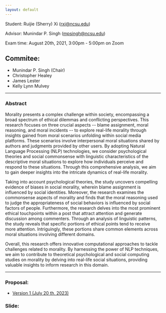 ```yaml
---
layout: default
---
```


Student: Ruijie (Sherry) Xi (rxi@ncsu.edu)

Advisor: Munindar P. Singh (mpsingh@ncsu.edu)

Exam time: August 20th, 2021, 3:00pm - 5:00pm on Zoom

## Commitee:
- Munindar P. Singh (Chair)
- Christopher Healey
- James Lester
- Kelly Lynn Mulvey


<hr />

### Abstract

Morality presents a complex challenge within society, encompassing a broad spectrum of ethical dilemmas and conflicting perspectives. This research focuses on three crucial aspects -- blame assignment, moral reasoning, and moral incidents -- to explore real-life morality through insights gained from moral scenarios unfolding within social media platforms. These scenarios involve interpersonal moral situations shared by authors and judgments provided by other users. By adopting Natural Language Processing (NLP) technologies, we consider psychological theories and social commonsense with linguistic characteristics of the descriptive moral situations to explore how individuals perceive and respond to these situations. Through this comprehensive analysis, we aim to gain deeper insights into the intricate dynamics of real-life morality.

Taking into account psychological theories, the study uncovers compelling evidence of biases in social morality, wherein blame assignment is influenced by social identities. Moreover, the research examines the commonsense aspects of morality and finds that the moral reasoning used to judge the appropriateness of social behaviors is influenced by social factors of people. Furthermore, the research delves into the most prominent ethical touchpoints within a post that attract attention and generate discussion among commenters. Through an analysis of linguistic patterns, the study reveals that specific portions of ethical points tend to receive more attention. Intriguingly, these portions share common elements across moral situations involving different domains.

Overall, this research offers innovative computational approaches to tackle challenges related to morality. By harnessing the power of NLP techniques, we aim to contribute to theoretical psychological and social computing studies on morality by delving into real-life social situations, providing valuable insights to inform research in this domain.
<hr />

### Proposal:
- [Version 1 (July 20 th, 2023)](./oral_proposal/first_version.pdf)

### Slide:
<!-- - [Slides (July 20 th, 2023)](./oral_proposal/slides.pdf) -->
